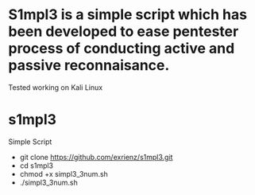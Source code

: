 # S1mpl3 is a simple script which has been developed to ease pentester process of conducting active and passive reconnaisance.

Tested working on Kali Linux

# s1mpl3
Simple Script
- git clone https://github.com/exrienz/s1mpl3.git
- cd s1mpl3
- chmod +x simpl3_3num.sh
- ./simpl3_3num.sh
